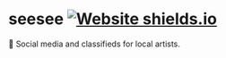 # seesee [![Website shields.io](https://img.shields.io/website-up-down-green-red/http/shields.io.svg)](http://seesee.space/)
🎨 Social media and classifieds for local artists.
